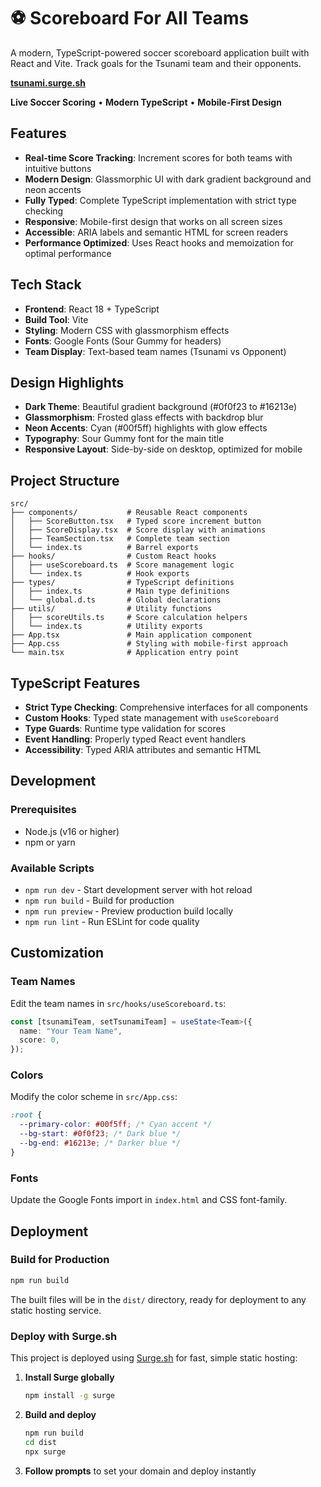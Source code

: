 # ⚽ Scoreboard For All Teams

A modern, TypeScript-powered soccer scoreboard application built with React and Vite. Track goals for the Tsunami team and their opponents.

**[tsunami.surge.sh](https://tsunami.surge.sh)**

**Live Soccer Scoring** • **Modern TypeScript** • **Mobile-First Design**

## Features

- **Real-time Score Tracking**: Increment scores for both teams with intuitive buttons
- **Modern Design**: Glassmorphic UI with dark gradient background and neon accents
- **Fully Typed**: Complete TypeScript implementation with strict type checking
- **Responsive**: Mobile-first design that works on all screen sizes
- **Accessible**: ARIA labels and semantic HTML for screen readers
- **Performance Optimized**: Uses React hooks and memoization for optimal performance

## Tech Stack

- **Frontend**: React 18 + TypeScript
- **Build Tool**: Vite
- **Styling**: Modern CSS with glassmorphism effects
- **Fonts**: Google Fonts (Sour Gummy for headers)
- **Team Display**: Text-based team names (Tsunami vs Opponent)

## Design Highlights

- **Dark Theme**: Beautiful gradient background (#0f0f23 to #16213e)
- **Glassmorphism**: Frosted glass effects with backdrop blur
- **Neon Accents**: Cyan (#00f5ff) highlights with glow effects
- **Typography**: Sour Gummy font for the main title
- **Responsive Layout**: Side-by-side on desktop, optimized for mobile

## Project Structure

```
src/
├── components/           # Reusable React components
│   ├── ScoreButton.tsx   # Typed score increment button
│   ├── ScoreDisplay.tsx  # Score display with animations
│   ├── TeamSection.tsx   # Complete team section
│   └── index.ts          # Barrel exports
├── hooks/                # Custom React hooks
│   ├── useScoreboard.ts  # Score management logic
│   └── index.ts          # Hook exports
├── types/                # TypeScript definitions
│   ├── index.ts          # Main type definitions
│   └── global.d.ts       # Global declarations
├── utils/                # Utility functions
│   ├── scoreUtils.ts     # Score calculation helpers
│   └── index.ts          # Utility exports
├── App.tsx               # Main application component
├── App.css               # Styling with mobile-first approach
└── main.tsx              # Application entry point
```

## TypeScript Features

- **Strict Type Checking**: Comprehensive interfaces for all components
- **Custom Hooks**: Typed state management with `useScoreboard`
- **Type Guards**: Runtime type validation for scores
- **Event Handling**: Properly typed React event handlers
- **Accessibility**: Typed ARIA attributes and semantic HTML

## Development

### Prerequisites

- Node.js (v16 or higher)
- npm or yarn

### Available Scripts

- `npm run dev` - Start development server with hot reload
- `npm run build` - Build for production
- `npm run preview` - Preview production build locally
- `npm run lint` - Run ESLint for code quality

## Customization

### Team Names

Edit the team names in `src/hooks/useScoreboard.ts`:

```typescript
const [tsunamiTeam, setTsunamiTeam] = useState<Team>({
  name: "Your Team Name",
  score: 0,
});
```

### Colors

Modify the color scheme in `src/App.css`:

```css
:root {
  --primary-color: #00f5ff; /* Cyan accent */
  --bg-start: #0f0f23; /* Dark blue */
  --bg-end: #16213e; /* Darker blue */
}
```

### Fonts

Update the Google Fonts import in `index.html` and CSS font-family.

## Deployment

### Build for Production

```bash
npm run build
```

The built files will be in the `dist/` directory, ready for deployment to any static hosting service.

### Deploy with Surge.sh

This project is deployed using [Surge.sh](https://surge.sh/) for fast, simple static hosting:

1. **Install Surge globally**

   ```bash
   npm install -g surge
   ```

2. **Build and deploy**

   ```bash
   npm run build
   cd dist
   npx surge
   ```

3. **Follow prompts** to set your domain and deploy instantly
